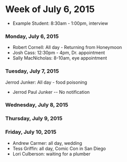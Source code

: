 # Week of July 6, 2015

* Example Student: 8:30am - 1:00pm, interview

### Monday, July 6, 2015
* Robert Cornell: All day - Returning from Honeymoon
* Josh Cass: 12:30pm - 4pm, Dr. appointment
* Sally MacNicholas: 8-10am, eye appointment

### Tuesday, July 7, 2015
Jerrod Junker: All day - food poisoning

* Jerrod Paul Junker -- No notification

### Wednesday, July 8, 2015

### Thursday, July 9, 2015

### Friday, July 10, 2015

* Andrew Carmer: all day, wedding
* Tess Griffin: all day, Comic Con in San Diego
* Lori Culberson: waiting for a plumber

